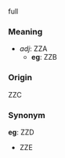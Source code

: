 full
### Meaning
+ _adj_: ZZA
    + __eg__: ZZB

### Origin

ZZC

### Synonym

__eg__: ZZD

+ ZZE


